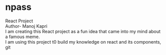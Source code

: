 # npass
React Project<br>
Author- Manoj Kapri<br>
I am creating this React project as a fun idea that came into my mind about a famous meme.<br>
I am using this project t0 build my knowledge on react and its components,
git 